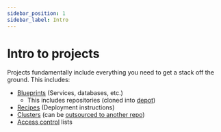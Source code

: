 ```yaml
---
sidebar_position: 1
sidebar_label: Intro
---
```


# Intro to projects

Projects fundamentally include everything you need to get a stack off the ground. This includes:

- [Blueprints](/docs/tutorial/blueprints/intro.md) (Services, databases, etc.)
  - This includes repositories (cloned into [depot](docs/tutorial/projects/depot/intro.md))
- [Recipes](/docs/tutorial/recipes/intro.md) (Deployment instructions)
- [Clusters](/docs/tutorial/clusters/intro.md) (can be [outsourced to another repo](/docs/tutorial/clusters/storage-locations/cluster-repos.md))
- [Access control](/docs/tutorial/access-control/intro.md) lists
